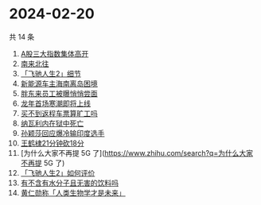 # 2024-02-20

共 14 条

<!-- BEGIN -->
<!-- 最后更新时间 Tue Feb 20 2024 09:39:54 GMT+0800 (China Standard Time) -->

1. [A股三大指数集体高开](https://www.zhihu.com/search?q=A股三大指数集体高开)
1. [南来北往](https://www.zhihu.com/search?q=南来北往)
1. [「飞驰人生2」细节](https://www.zhihu.com/search?q=「飞驰人生2」细节)
1. [新能源车主海南离岛困境](https://www.zhihu.com/search?q=新能源车主海南离岛困境)
1. [胖东来员工被曝悄悄尝面](https://www.zhihu.com/search?q=胖东来员工被曝悄悄尝面)
1. [龙年首场寒潮即将上线](https://www.zhihu.com/search?q=龙年首场寒潮即将上线)
1. [买不到返程车票算旷工吗](https://www.zhihu.com/search?q=买不到返程车票算旷工吗)
1. [纳瓦利内在狱中死亡](https://www.zhihu.com/search?q=纳瓦利内在狱中死亡)
1. [孙颖莎回应爆冷输印度选手](https://www.zhihu.com/search?q=孙颖莎回应爆冷输印度选手)
1. [王鹤棣21分钟砍18分](https://www.zhihu.com/search?q=王鹤棣21分钟砍18分)
1. [为什么大家不再提 5G 了](https://www.zhihu.com/search?q=为什么大家不再提 5G
   了)
1. [「飞驰人生2」如何评价](https://www.zhihu.com/search?q=「飞驰人生2」如何评价)
1. [有不含有水分子且无害的饮料吗](https://www.zhihu.com/search?q=有不含有水分子且无害的饮料吗)
1. [黄仁勋称「人类生物学才是未来」](https://www.zhihu.com/search?q=黄仁勋称「人类生物学才是未来」)

<!-- END -->
